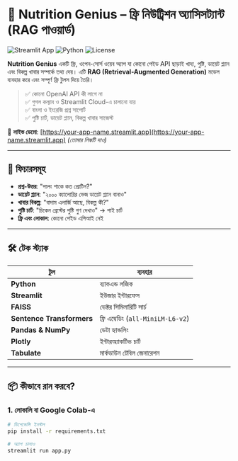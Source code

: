 # 🍏 Nutrition Genius – ফ্রি নিউট্রিশন অ্যাসিসট্যান্ট (RAG পাওয়ার্ড)

![Streamlit App](https://img.shields.io/badge/Streamlit-FF4B4B?logo=streamlit&logoColor=white)
![Python](https://img.shields.io/badge/Python-3776AB?logo=python&logoColor=white)
![License](https://img.shields.io/badge/License-MIT-green)

**Nutrition Genius** একটি ফ্রি, ওপেন-সোর্স ওয়েব অ্যাপ যা কোনো পেইড API ছাড়াই খাদ্য, পুষ্টি, ডায়েট প্ল্যান এবং বিকল্প খাবার সম্পর্কে তথ্য দেয়। এটি **RAG (Retrieval-Augmented Generation)** মডেল ব্যবহার করে এবং সম্পূর্ণ ফ্রি টুলস দিয়ে তৈরি।

> ✅ কোনো OpenAI API কী লাগে না  
> ✅ গুগল কল্যাব ও Streamlit Cloud-এ চালানো যায়  
> ✅ বাংলা ও ইংরেজি প্রশ্ন সাপোর্ট  
> ✅ পুষ্টি চার্ট, ডায়েট প্ল্যান, বিকল্প খাবার সাজেস্ট

🔗 **লাইভ ডেমো**: [https://your-app-name.streamlit.app](https://your-app-name.streamlit.app) *(তোমার লিঙ্কটি দাও)*

---

## 🎯 ফিচারসমূহ

- **প্রশ্ন-উত্তর**: "পালং শাকে কত প্রোটিন?"
- **ডায়েট প্ল্যান**: "২০০০ ক্যালোরির ভেজ ডায়েট প্ল্যান বানাও"
- **খাবার বিকল্প**: "বাদাম এলার্জি আছে, বিকল্প কী?"
- **পুষ্টি চার্ট**: "চিকেন ব্রেস্টের পুষ্টি গুণ দেখাও" → পাই চার্ট
- **ফ্রি এবং লোকাল**: কোনো পেইড এপিআই নেই

---

## 🛠️ টেক স্ট্যাক

| টুল | ব্যবহার |
|------|--------|
| **Python** | ব্যাকএন্ড লজিক |
| **Streamlit** | ইউজার ইন্টারফেস |
| **FAISS** | ভেক্টর সিমিলারিটি সার্চ |
| **Sentence Transformers** | ফ্রি এম্বেডিং (`all-MiniLM-L6-v2`) |
| **Pandas & NumPy** | ডেটা হ্যান্ডলিং |
| **Plotly** | ইন্টারঅ্যাকটিভ চার্ট |
| **Tabulate** | মার্কডাউন টেবিল জেনারেশন |

---

## 📦 কীভাবে রান করবে?

### 1. লোকালি বা Google Colab-এ

```bash
# ডিপেন্ডেন্সি ইনস্টল
pip install -r requirements.txt

# অ্যাপ চালাও
streamlit run app.py
